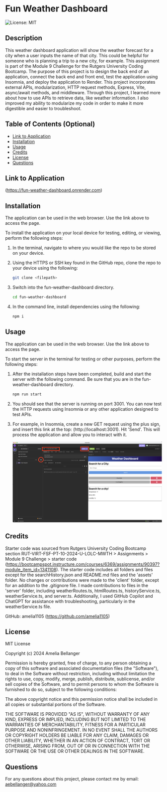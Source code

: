 # Fun Weather Dashboard

![License: MIT](https://img.shields.io/badge/License-MIT-yellow.svg)

## Description

This weather dashboard application will show the weather forecast for a city when a user inputs the name of that city. This could be helpful for someone who is planning a trip to a new city, for example. This assignment is part of the Module 9 Challenge for the Rutgers University Coding Bootcamp. The purpose of this project is to design the back end of an application, connect the back end and front end, test the application using Insomnia, and deploy the application to Render. This project incorporates external APIs, modularization, HTTP request methods, Express, Vite, async/await methods, and middleware. Through this project, I learned more about how to use APIs to retrieve data, like weather information. I also improved my ability to modularize my code in order to make it more digestible and easier to troubleshoot.

## Table of Contents (Optional)

- [Link to Application](#link-to-application)
- [Installation](#installation)
- [Usage](#usage)
- [Credits](#credits)
- [License](#license)
- [Questions](#questions)

## Link to Application

(https://fun-weather-dashboard.onrender.com)

## Installation

The application can be used in the web browser. Use the link above to access the page.

To install the application on your local device for testing, editing, or viewing, perform the following steps:

1. In the terminal, navigate to where you would like the repo to be stored on your device.

2. Using the HTTPS or SSH key found in the GitHub repo, clone the repo to your device using the following:

    ```sh
    git clone <filepath>
    ```

3. Switch into the fun-weather-dashboard directory. 

    ```sh
    cd fun-weather-dashboard
    ```

4. In the command line, install dependencies using the following:

    ```sh
    npm i
    ```

## Usage

The application can be used in the web browser. Use the link above to access the page.

To start the server in the terminal for testing or other purposes, perform the following steps:

1. After the installation steps have been completed, build and start the server with the following command. Be sure that you are in the fun-weather-dashboard directory.

    ```sh
    npm run start
    ```

2. You should see that the server is running on port 3001. You can now test the HTTP requests using Insomnia or any other application designed to test APIs.

3. For example, in Insomnia, create a new GET request using the plus sign, and insert this link at the top: (http://localhost:3001). Hit 'Send'. This will process the application and allow you to interact with it.

    ![testing the program in Insomnia](./assets/insomnia.png)

## Credits

Starter code was sourced from Rutgers University Coding Bootcamp section RUT-VIRT-FSF-PT-10-2024-U-LOLC-MWTH > Assignments > Module 9 Challenge > starter code (https://bootcampspot.instructure.com/courses/6369/assignments/90397?module_item_id=1341108). The starter code includes all folders and files except for the searchHistory.json and README.md files and the 'assets' folder. No changes or contributions were made to the 'client' folder, except for an addition to the .gitignore file. I made contributions to files in the 'server' folder, including weatherRoutes.ts, htmlRoutes.ts, historyService.ts, weatherService.ts, and server.ts. Additionally, I used GitHub Copilot and ChatGPT for assistance with troubleshooting, particularly in the weatherService.ts file.

GitHub: amelia1105 (https://github.com/amelia1105)

## License

MIT License

Copyright (c) 2024 Amelia Bellanger

Permission is hereby granted, free of charge, to any person obtaining a copy
of this software and associated documentation files (the "Software"), to deal
in the Software without restriction, including without limitation the rights
to use, copy, modify, merge, publish, distribute, sublicense, and/or sell
copies of the Software, and to permit persons to whom the Software is
furnished to do so, subject to the following conditions:

The above copyright notice and this permission notice shall be included in all
copies or substantial portions of the Software.

THE SOFTWARE IS PROVIDED "AS IS", WITHOUT WARRANTY OF ANY KIND, EXPRESS OR
IMPLIED, INCLUDING BUT NOT LIMITED TO THE WARRANTIES OF MERCHANTABILITY,
FITNESS FOR A PARTICULAR PURPOSE AND NONINFRINGEMENT. IN NO EVENT SHALL THE
AUTHORS OR COPYRIGHT HOLDERS BE LIABLE FOR ANY CLAIM, DAMAGES OR OTHER
LIABILITY, WHETHER IN AN ACTION OF CONTRACT, TORT OR OTHERWISE, ARISING FROM,
OUT OF OR IN CONNECTION WITH THE SOFTWARE OR THE USE OR OTHER DEALINGS IN THE
SOFTWARE.

## Questions

For any questions about this project, please contact me by email: aebellanger@yahoo.com